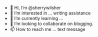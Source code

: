 - 👋 Hi, I’m @sherrywilsher
- 👀 I’m interested in ... writing assistance
- 🌱 I’m currently learning ...
- 💞️ I’m looking to collaborate on blogging.
- 📫 How to reach me ... text message 

<!---
sherrywilsher/sherrywilsher is a ✨ special ✨ repository because its `README.md` (this file) appears on your GitHub profile.
You can click the Preview link to take a look at your changes.
--->
